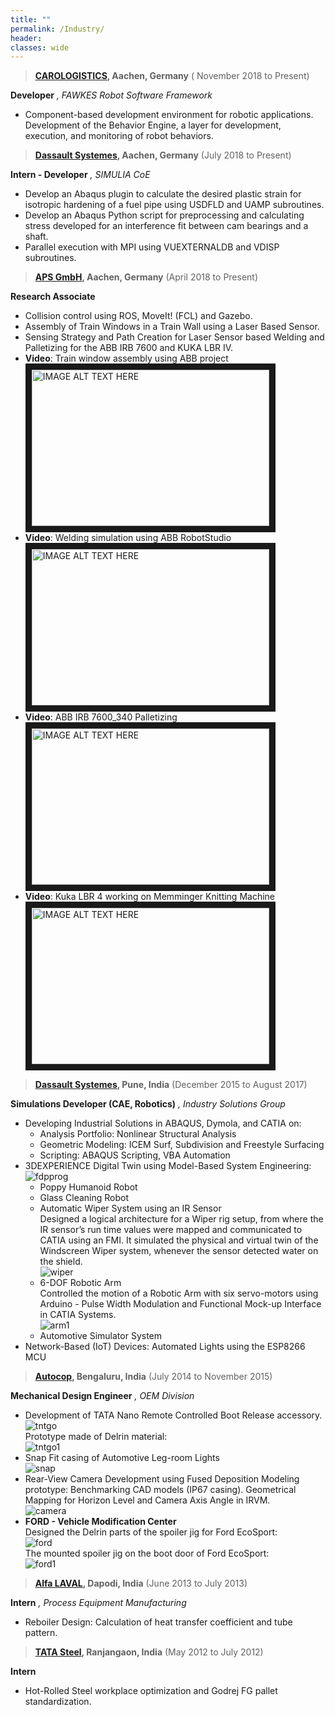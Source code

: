 ```yaml
---
title: ""
permalink: /Industry/
header:
classes: wide
---
```



>  **[CAROLOGISTICS](https://www.carologistics.org/), Aachen, Germany** ( November 2018 to Present)

**Developer** *, FAWKES Robot Software Framework*

-   Component-based development environment for robotic applications. Development of the Behavior Engine, a layer for development, execution, and monitoring of robot behaviors.

>   **[Dassault Systemes](https://www.3ds.com), Aachen, Germany** (July 2018 to Present)

**Intern - Developer** *, SIMULIA CoE*
-   Develop an Abaqus plugin to calculate the desired plastic strain for isotropic
    hardening of a fuel pipe using USDFLD and UAMP subroutines.
-   Develop an Abaqus Python script for preprocessing and calculating stress
    developed for an interference fit between cam bearings and a shaft.
-   Parallel execution with MPI using VUEXTERNALDB and VDISP subroutines.

>   **[APS GmbH](http://aps-aachen.de/), Aachen, Germany** (April 2018 to Present)

**Research Associate**

-   Collision control using ROS, MoveIt! (FCL) and Gazebo.
-   Assembly of Train Windows in a Train Wall using a Laser Based Sensor.
-   Sensing Strategy and Path Creation for Laser Sensor based Welding and
    Palletizing for the ABB IRB 7600 and KUKA LBR IV.
-   **Video**: Train window assembly using ABB project<br/>
<a href="http://www.youtube.com/watch?feature=player_embedded&v=Q2uncjoH79M
" target="_blank"><img src="http://img.youtube.com/vi/Q2uncjoH79M/0.jpg"
alt="IMAGE ALT TEXT HERE" width="380" height="250" border="10" /></a>
-   **Video**: Welding simulation using ABB RobotStudio<br/>
<a href="http://www.youtube.com/watch?feature=player_embedded&v=dB7-9GY2Wpw
" target="_blank"><img src="http://img.youtube.com/vi/dB7-9GY2Wpw/0.jpg"
alt="IMAGE ALT TEXT HERE" width="380" height="250" border="10" /></a>
-   **Video**: ABB IRB 7600_340 Palletizing<br/>
<a href="http://www.youtube.com/watch?feature=player_embedded&v=LrmBlPkQq_0
" target="_blank"><img src="http://img.youtube.com/vi/LrmBlPkQq_0/0.jpg"
alt="IMAGE ALT TEXT HERE" width="380" height="250" border="10" /></a>
-   **Video**: Kuka LBR 4 working on Memminger Knitting Machine<br/>
<a href="http://www.youtube.com/watch?feature=player_embedded&v=TN4M2y484Yk
" target="_blank"><img src="http://img.youtube.com/vi/TN4M2y484Yk/0.jpg"
alt="IMAGE ALT TEXT HERE" width="380" height="250" border="10" /></a>

>   **[Dassault Systemes](https://www.3ds.com), Pune, India** (December 2015 to August 2017)

**Simulations Developer (CAE, Robotics)** *, Industry Solutions Group*
-   Developing Industrial Solutions in ABAQUS, Dymola, and CATIA on:
    -   Analysis Portfolio: Nonlinear Structural Analysis
    -   Geometric Modeling: ICEM Surf, Subdivision and Freestyle Surfacing
    -   Scripting: ABAQUS Scripting, VBA Automation
-   3DEXPERIENCE Digital Twin using Model-Based System Engineering:<br/>![fdpprog](/assets/images/fdpprog.png)
    -   Poppy Humanoid Robot
    -   Glass Cleaning Robot
    -   Automatic Wiper System using an IR Sensor<br/>
    Designed a logical architecture for a Wiper rig setup, from where the IR sensor’s run time values were mapped and communicated to CATIA using an FMI. It simulated the physical and virtual twin of the Windscreen Wiper system, whenever the sensor detected water on the shield.<br/>![wiper](/assets/images/wiper.png)
    -   6-DOF Robotic Arm<br/>
    Controlled the motion of a Robotic Arm with six servo-motors using Arduino - Pulse Width Modulation and Functional Mock-up Interface in CATIA Systems.<br/>![arm1](/assets/images/arm1.png)
    -   Automotive Simulator System
-   Network-Based (IoT) Devices: Automated Lights using the ESP8266 MCU

>   **[Autocop](https://www.autocoptrackpro.com/), Bengaluru, India** (July 2014 to November 2015)

**Mechanical Design Engineer** *, OEM Division*
-   Development of TATA Nano Remote Controlled Boot Release accessory.<br/>
![tntgo](/assets/images/tntgo.png)<br/>
Prototype made of Delrin material:<br/>
![tntgo1](/assets/images/tntgo1.png)
-   Snap Fit casing of Automotive Leg-room Lights<br/>
![snap](/assets/images/snap.png)
-   Rear-View Camera Development using Fused Deposition Modeling prototype: Benchmarking CAD models (IP67 casing).
    Geometrical Mapping for Horizon Level and Camera Axis Angle in IRVM.<br/>
![camera](/assets/images/camera.png)
-   **FORD - Vehicle Modification Center**<br/>
Designed the Delrin parts of the spoiler jig for Ford EcoSport:<br/>
![ford](/assets/images/ford.png)<br/>
The mounted spoiler jig on the boot door of Ford EcoSport:<br/>
![ford1](/assets/images/ford1.png)


>   **[Alfa LAVAL](https://www.alfalaval.com/), Dapodi, India** (June 2013 to July 2013)

**Intern** *, Process Equipment Manufacturing*
-   Reboiler Design: Calculation of heat transfer coefficient and tube pattern.

>   **[TATA Steel](http://www.tspdl.com/), Ranjangaon, India** (May 2012 to July 2012)

**Intern**
-   Hot-Rolled Steel workplace optimization and Godrej FG pallet standardization.


